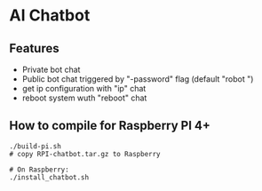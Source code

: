 # AI Chatbot

## Features
- Private bot chat
- Public bot chat triggered by "-password" flag (default "robot ")
- get ip configuration with "ip" chat
- reboot system wuth "reboot" chat

## How to compile for Raspberry PI 4+
```
./build-pi.sh
# copy RPI-chatbot.tar.gz to Raspberry

# On Raspberry:
./install_chatbot.sh
```
